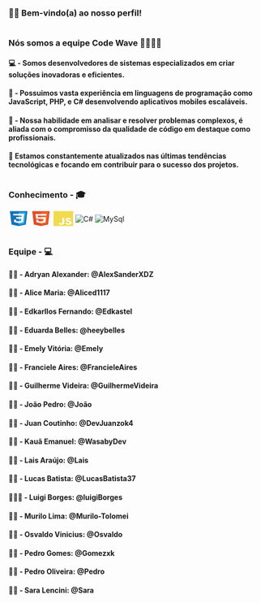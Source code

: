 ### 👋🏻 Bem-vindo(a) ao nosso perfil!

#

###  Nós somos a equipe Code Wave  🤜🏻🤛🏻

#### 💻 - Somos desenvolvedores de sistemas especializados em criar soluções inovadoras e eficientes. 

#### 🧠 - Possuimos vasta experiência em linguagens de programação como JavaScript, PHP, e C# desenvolvendo aplicativos mobiles escaláveis.

#### 📃 - Nossa habilidade em analisar e resolver problemas complexos, é aliada com o compromisso da qualidade de código em destaque como profissionais.

#### 📱 Estamos constantemente atualizados nas últimas tendências tecnológicas e focando em contribuir para o sucesso dos projetos.

#

 ###  Conhecimento - 🎓
  <img align="center" alt="CSS" height="30" width="40" src="https://raw.githubusercontent.com/devicons/devicon/master/icons/css3/css3-original.svg"> <img align="center" alt="HTML" height="30" width="40" src="https://raw.githubusercontent.com/devicons/devicon/master/icons/html5/html5-original.svg">
    <img align="center" alt="Js" height="30" width="40" src="https://raw.githubusercontent.com/devicons/devicon/master/icons/javascript/javascript-plain.svg">
  <img  align="center" alt="C#" height="30" width="40" src="https://cdn.jsdelivr.net/gh/devicons/devicon/icons/csharp/csharp-original.svg" />
  <img  align="center" alt="MySql" height="30" width="40" src="https://cdn.jsdelivr.net/gh/devicons/devicon/icons/mysql/mysql-original.svg" />
</div>

#

### Equipe - 💻

#### 👦🏽 - Adryan Alexander: @AlexSanderXDZ
#### 👩🏾 - Alice Maria: @Aliced1117
#### 👨🏽 - Edkarllos Fernando: @Edkastel
#### 👧🏻 - Eduarda Belles: @heeybelles
#### 👩🏻 - Emely Vitória: @Emely 
#### 👧🏼 - Franciele Aires: @FrancieleAires
#### 🧑🏻 - Guilherme Videira: @GuilhermeVideira 
#### 👦🏻 - João Pedro: @João
#### 🧒🏿 - Juan Coutinho: @DevJuanzok4 
#### 👦🏽 - Kauã Emanuel: @WasabyDev 
#### 👩🏻 - Lais Araújo: @Lais
#### 🧒🏻 - Lucas Batista: @LucasBatista37
#### 👨🏻‍🦳 - Luigi Borges: @luigiBorges
#### 🧒🏽 - Murilo Lima: @Murilo-Tolomei
#### 🧑🏽 - Osvaldo Vinicius: @Osvaldo
#### 👦🏻 - Pedro Gomes: @Gomezxk
#### 🧑🏻 - Pedro Oliveira: @Pedro
#### 👩🏼 - Sara Lencini: @Sara

#


 
